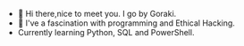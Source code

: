 - 👋 Hi there,nice to meet you. I go by Goraki.
- 👀 I've a fascination with programming and Ethical Hacking.  
- Currently learning Python, SQL and PowerShell.
<!---
Goraki1994/Goraki1994 is a ✨ special ✨ repository because its `README.md` (this file) appears on your GitHub profile.
You can click the Preview link to take a look at your changes.
--->
